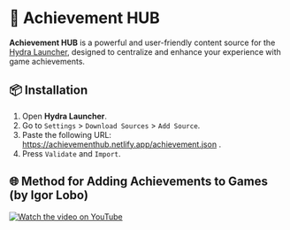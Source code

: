 # 🎯 Achievement HUB

**Achievement HUB** is a powerful and user-friendly content source for the [Hydra Launcher](https://hydralauncher.gg/), designed to centralize and enhance your experience with game achievements.

## 📦 Installation

1. Open **Hydra Launcher**.
2. Go to `Settings` > `Download Sources` > `Add Source`.
3. Paste the following URL: https://achievementhub.netlify.app/achievement.json .
4. Press `Validate` and `Import`.

## 🌐 Method for Adding Achievements to Games (by Igor Lobo)

[![Watch the video on YouTube](https://img.youtube.com/vi/vRDE-fa44xA/hqdefault.jpg)](https://www.youtube.com/watch?v=vRDE-fa44xA)
